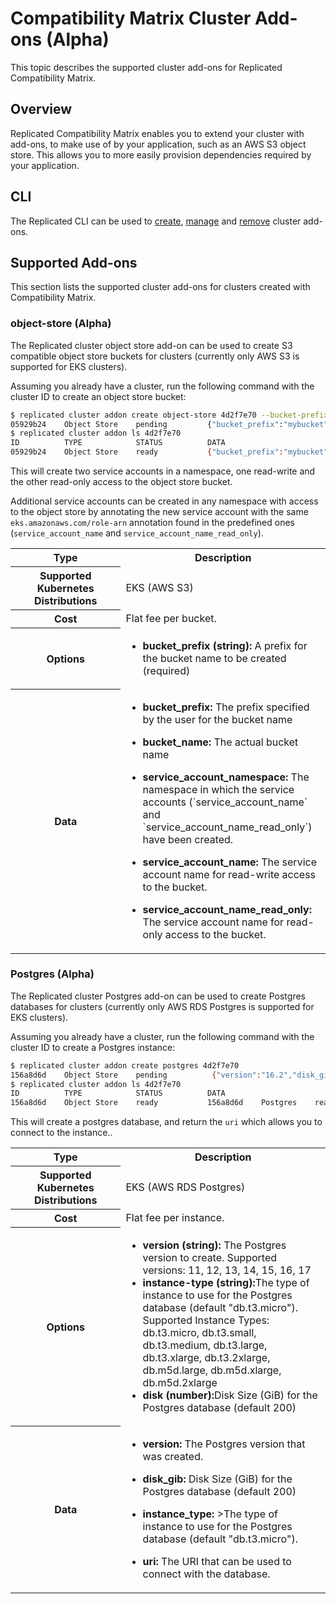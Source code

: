 # Compatibility Matrix Cluster Add-ons (Alpha)

This topic describes the supported cluster add-ons for Replicated Compatibility Matrix.

## Overview

Replicated Compatibility Matrix enables you to extend your cluster with add-ons, to make use of by your application, such as an AWS S3 object store.
This allows you to more easily provision dependencies required by your application.

## CLI

The Replicated CLI can be used to [create](/reference/replicated-cli-cluster-addon-create), [manage](/reference/replicated-cli-cluster-addon-ls) and [remove](/reference/replicated-cli-cluster-addon-rm) cluster add-ons.

## Supported Add-ons

This section lists the supported cluster add-ons for clusters created with Compatibility Matrix.

### object-store (Alpha)

The Replicated cluster object store add-on can be used to create S3 compatible object store buckets for clusters (currently only AWS S3 is supported for EKS clusters).

Assuming you already have a cluster, run the following command with the cluster ID to create an object store bucket:

```bash
$ replicated cluster addon create object-store 4d2f7e70 --bucket-prefix mybucket
05929b24    Object Store    pending         {"bucket_prefix":"mybucket"}
$ replicated cluster addon ls 4d2f7e70
ID          TYPE            STATUS          DATA
05929b24    Object Store    ready           {"bucket_prefix":"mybucket","bucket_name":"mybucket-05929b24-cmx","service_account_namespace":"cmx","service_account_name":"mybucket-05929b24-cmx","service_account_name_read_only":"mybucket-05929b24-cmx-ro"}
```

This will create two service accounts in a namespace, one read-write and the other read-only access to the object store bucket.

Additional service accounts can be created in any namespace with access to the object store by annotating the new service account with the same `eks.amazonaws.com/role-arn` annotation found in the predefined ones (`service_account_name` and `service_account_name_read_only`).

<table>
  <tr>
    <th width="35%">Type</th>
    <th width="65%">Description</th>
  </tr>
  <tr>
    <th>Supported Kubernetes Distributions</th>
    <td>EKS (AWS S3)</td>
  </tr>
  <tr>
    <th>Cost</th>
    <td>Flat fee per bucket.</td>
  </tr>
  <tr>
    <th>Options</th>
    <td>
      <ul>
        <li><strong>bucket_prefix (string):</strong> A prefix for the bucket name to be created (required)</li>
      </ul>
    </td>
  </tr>
  <tr>
    <th>Data</th>
    <td>
      <ul>
        <li><strong>bucket_prefix:</strong> The prefix specified by the user for the bucket name</li>
      </ul>
      <ul>
        <li><strong>bucket_name:</strong> The actual bucket name</li>
      </ul>
      <ul>
        <li><strong>service_account_namespace:</strong> The namespace in which the service accounts (`service_account_name` and `service_account_name_read_only`) have been created.</li>
      </ul>
      <ul>
        <li><strong>service_account_name:</strong> The service account name for read-write access to the bucket.</li>
      </ul>
      <ul>
        <li><strong>service_account_name_read_only:</strong> The service account name for read-only access to the bucket.</li>
      </ul>
    </td>
  </tr>
</table>

### Postgres (Alpha)

The Replicated cluster Postgres add-on can be used to create Postgres databases for clusters (currently only AWS RDS Postgres is supported for EKS clusters).

Assuming you already have a cluster, run the following command with the cluster ID to create a Postgres instance:

```bash
$ replicated cluster addon create postgres 4d2f7e70
156a8d6d    Object Store    pending          {"version":"16.2","disk_gib":200,"instance_type":"db.t3.micro"}
$ replicated cluster addon ls 4d2f7e70
ID          TYPE            STATUS          DATA
156a8d6d    Object Store    ready           156a8d6d    Postgres    ready           {"version":"16.2","disk_gib":200,"instance_type":"db.t3.micro","uri":"postgres://postgres:0b19d6a121a98d0548b3@cmx-156a8d6d.c8ivk9ghfxau.us-east-1.rds.amazonaws.com:5432/postgres"}
```

This will create a postgres database, and return the `uri` which allows you to connect to the instance..

<table>
  <tr>
    <th width="35%">Type</th>
    <th width="65%">Description</th>
  </tr>
  <tr>
    <th>Supported Kubernetes Distributions</th>
    <td>EKS (AWS RDS Postgres)</td>
  </tr>
  <tr>
    <th>Cost</th>
    <td>Flat fee per instance.</td>
  </tr>
  <tr>
    <th>Options</th>
    <td>
      <ul>
        <li><strong>version (string):</strong> The Postgres version to create. Supported versions: 11, 12, 13, 14, 15, 16, 17</li>
        <li><strong>instance-type (string):</strong>The type of instance to use for the Postgres database (default "db.t3.micro"). Supported Instance Types: db.t3.micro, db.t3.small, db.t3.medium, db.t3.large, db.t3.xlarge, db.t3.2xlarge, db.m5d.large, db.m5d.xlarge, db.m5d.2xlarge</li>
        <li><strong>disk (number):</strong>Disk Size (GiB) for the Postgres database (default 200)</li>
      </ul>
    </td>
  </tr>
  <tr>
    <th>Data</th>
    <td>
      <ul>
        <li><strong>version:</strong> The Postgres version that was created.</li>
      </ul>
      <ul>
        <li><strong>disk_gib:</strong> Disk Size (GiB) for the Postgres database (default 200)</li>
      </ul>
      <ul>
        <li><strong>instance_type:</strong> >The type of instance to use for the Postgres database (default "db.t3.micro").</li>
      </ul>
      <ul>
        <li><strong>uri:</strong> The URI that can be used to connect with the database.</li>
      </ul>
    </td>
  </tr>
</table>
